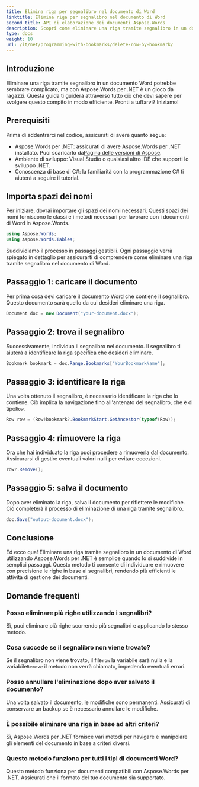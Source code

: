```yaml
---
title: Elimina riga per segnalibro nel documento di Word
linktitle: Elimina riga per segnalibro nel documento di Word
second_title: API di elaborazione dei documenti Aspose.Words
description: Scopri come eliminare una riga tramite segnalibro in un documento di Word utilizzando Aspose.Words per .NET. Segui la nostra guida passo passo per una gestione efficiente dei documenti.
type: docs
weight: 10
url: /it/net/programming-with-bookmarks/delete-row-by-bookmark/
---
```

## Introduzione

Eliminare una riga tramite segnalibro in un documento Word potrebbe sembrare complicato, ma con Aspose.Words per .NET è un gioco da ragazzi. Questa guida ti guiderà attraverso tutto ciò che devi sapere per svolgere questo compito in modo efficiente. Pronti a tuffarvi? Iniziamo!

## Prerequisiti

Prima di addentrarci nel codice, assicurati di avere quanto segue:

-  Aspose.Words per .NET: assicurati di avere Aspose.Words per .NET installato. Puoi scaricarlo da[Pagina delle versioni di Aspose](https://releases.aspose.com/words/net/).
- Ambiente di sviluppo: Visual Studio o qualsiasi altro IDE che supporti lo sviluppo .NET.
- Conoscenza di base di C#: la familiarità con la programmazione C# ti aiuterà a seguire il tutorial.

## Importa spazi dei nomi

Per iniziare, dovrai importare gli spazi dei nomi necessari. Questi spazi dei nomi forniscono le classi e i metodi necessari per lavorare con i documenti di Word in Aspose.Words.

```csharp
using Aspose.Words;
using Aspose.Words.Tables;
```

Suddividiamo il processo in passaggi gestibili. Ogni passaggio verrà spiegato in dettaglio per assicurarti di comprendere come eliminare una riga tramite segnalibro nel documento di Word.

## Passaggio 1: caricare il documento

Per prima cosa devi caricare il documento Word che contiene il segnalibro. Questo documento sarà quello da cui desideri eliminare una riga.

```csharp
Document doc = new Document("your-document.docx");
```

## Passaggio 2: trova il segnalibro

Successivamente, individua il segnalibro nel documento. Il segnalibro ti aiuterà a identificare la riga specifica che desideri eliminare.

```csharp
Bookmark bookmark = doc.Range.Bookmarks["YourBookmarkName"];
```

## Passaggio 3: identificare la riga

 Una volta ottenuto il segnalibro, è necessario identificare la riga che lo contiene. Ciò implica la navigazione fino all'antenato del segnalibro, che è di tipo`Row`.

```csharp
Row row = (Row)bookmark?.BookmarkStart.GetAncestor(typeof(Row));
```

## Passaggio 4: rimuovere la riga

Ora che hai individuato la riga puoi procedere a rimuoverla dal documento. Assicurarsi di gestire eventuali valori nulli per evitare eccezioni.

```csharp
row?.Remove();
```

## Passaggio 5: salva il documento

Dopo aver eliminato la riga, salva il documento per riflettere le modifiche. Ciò completerà il processo di eliminazione di una riga tramite segnalibro.

```csharp
doc.Save("output-document.docx");
```

## Conclusione

Ed ecco qua! Eliminare una riga tramite segnalibro in un documento di Word utilizzando Aspose.Words per .NET è semplice quando lo si suddivide in semplici passaggi. Questo metodo ti consente di individuare e rimuovere con precisione le righe in base ai segnalibri, rendendo più efficienti le attività di gestione dei documenti.

## Domande frequenti

### Posso eliminare più righe utilizzando i segnalibri?
Sì, puoi eliminare più righe scorrendo più segnalibri e applicando lo stesso metodo.

### Cosa succede se il segnalibro non viene trovato?
 Se il segnalibro non viene trovato, il file`row` la variabile sarà nulla e la variabile`Remove` il metodo non verrà chiamato, impedendo eventuali errori.

### Posso annullare l'eliminazione dopo aver salvato il documento?
Una volta salvato il documento, le modifiche sono permanenti. Assicurati di conservare un backup se è necessario annullare le modifiche.

### È possibile eliminare una riga in base ad altri criteri?
Sì, Aspose.Words per .NET fornisce vari metodi per navigare e manipolare gli elementi del documento in base a criteri diversi.

### Questo metodo funziona per tutti i tipi di documenti Word?
Questo metodo funziona per documenti compatibili con Aspose.Words per .NET. Assicurati che il formato del tuo documento sia supportato.